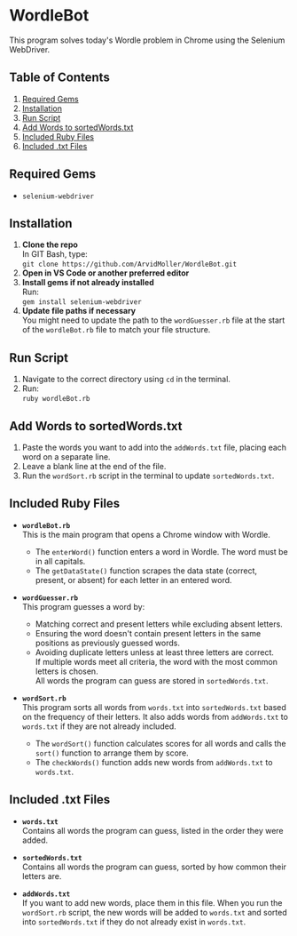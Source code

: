 # WordleBot
This program solves today's Wordle problem in Chrome using the Selenium WebDriver.

## Table of Contents
1. [Required Gems](#required-gems)  
2. [Installation](#installation)  
3. [Run Script](#run-script)  
4. [Add Words to sortedWords.txt](#add-words-to-sortedwordstxt)  
5. [Included Ruby Files](#included-ruby-files)  
6. [Included .txt Files](#included-txt-files)  

## Required Gems
- `selenium-webdriver`

## Installation
1. **Clone the repo**  
   In GIT Bash, type:  
   `git clone https://github.com/ArvidMoller/WordleBot.git`
2. **Open in VS Code or another preferred editor**
3. **Install gems if not already installed**  
   Run:  
   `gem install selenium-webdriver`
4. **Update file paths if necessary**  
   You might need to update the path to the `wordGuesser.rb` file at the start of the `wordleBot.rb` file to match your file structure.

## Run Script
1. Navigate to the correct directory using `cd` in the terminal.
2. Run:  
   `ruby wordleBot.rb`

## Add Words to sortedWords.txt
1. Paste the words you want to add into the `addWords.txt` file, placing each word on a separate line.  
2. Leave a blank line at the end of the file.  
3. Run the `wordSort.rb` script in the terminal to update `sortedWords.txt`.

## Included Ruby Files
- **`wordleBot.rb`**  
  This is the main program that opens a Chrome window with Wordle.  
  - The `enterWord()` function enters a word in Wordle. The word must be in all capitals.  
  - The `getDataState()` function scrapes the data state (correct, present, or absent) for each letter in an entered word.
  
- **`wordGuesser.rb`**  
  This program guesses a word by:  
  - Matching correct and present letters while excluding absent letters.  
  - Ensuring the word doesn't contain present letters in the same positions as previously guessed words.  
  - Avoiding duplicate letters unless at least three letters are correct.  
  If multiple words meet all criteria, the word with the most common letters is chosen.  
  All words the program can guess are stored in `sortedWords.txt`.
  
- **`wordSort.rb`**  
  This program sorts all words from `words.txt` into `sortedWords.txt` based on the frequency of their letters. It also adds words from `addWords.txt` to `words.txt` if they are not already included.  
  - The `wordSort()` function calculates scores for all words and calls the `sort()` function to arrange them by score.  
  - The `checkWords()` function adds new words from `addWords.txt` to `words.txt`.

## Included .txt Files
- **`words.txt`**  
  Contains all words the program can guess, listed in the order they were added.
  
- **`sortedWords.txt`**  
  Contains all words the program can guess, sorted by how common their letters are.
  
- **`addWords.txt`**  
  If you want to add new words, place them in this file. When you run the `wordSort.rb` script, the new words will be added to `words.txt` and sorted into `sortedWords.txt` if they do not already exist in `words.txt`.
